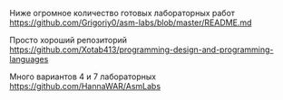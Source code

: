 Ниже огромное количество готовых лабораторных работ  
https://github.com/Grigoriy0/asm-labs/blob/master/README.md

Просто хороший репозиторий  
https://github.com/Xotab413/programming-design-and-programming-languages

Много вариантов 4 и 7 лабораторных  
https://github.com/HannaWAR/AsmLabs
